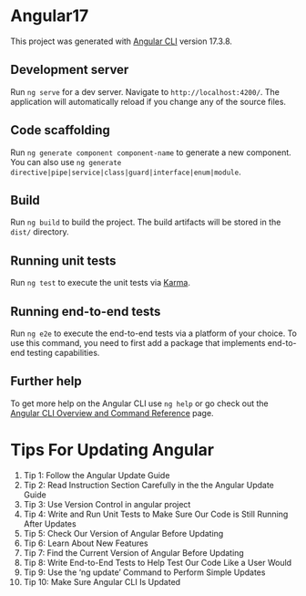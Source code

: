 # Angular17

This project was generated with [Angular CLI](https://github.com/angular/angular-cli) version 17.3.8.

## Development server

Run `ng serve` for a dev server. Navigate to `http://localhost:4200/`. The application will automatically reload if you change any of the source files.

## Code scaffolding

Run `ng generate component component-name` to generate a new component. You can also use `ng generate directive|pipe|service|class|guard|interface|enum|module`.

## Build

Run `ng build` to build the project. The build artifacts will be stored in the `dist/` directory.

## Running unit tests

Run `ng test` to execute the unit tests via [Karma](https://karma-runner.github.io).

## Running end-to-end tests

Run `ng e2e` to execute the end-to-end tests via a platform of your choice. To use this command, you need to first add a package that implements end-to-end testing capabilities.

## Further help

To get more help on the Angular CLI use `ng help` or go check out the [Angular CLI Overview and Command Reference](https://angular.io/cli) page.

# Tips For Updating Angular

1. Tip 1: Follow the Angular Update Guide
2. Tip 2: Read Instruction Section Carefully in the the Angular Update Guide
3. Tip 3: Use Version Control in angular project
4. Tip 4: Write and Run Unit Tests to Make Sure Our Code is Still Running After Updates
5. Tip 5: Check Our Version of Angular Before Updating
6. Tip 6: Learn About New Features
7. Tip 7: Find the Current Version of Angular Before Updating
8. Tip 8: Write End-to-End Tests to Help Test Our Code Like a User Would
9. Tip 9: Use the ‘ng update’ Command to Perform Simple Updates
10. Tip 10: Make Sure Angular CLI Is Updated